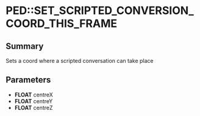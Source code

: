 # PED::SET_SCRIPTED_CONVERSION_COORD_THIS_FRAME

## Summary
Sets a coord where a scripted conversation can take place

## Parameters
* **FLOAT** centreX
* **FLOAT** centreY
* **FLOAT** centreZ
